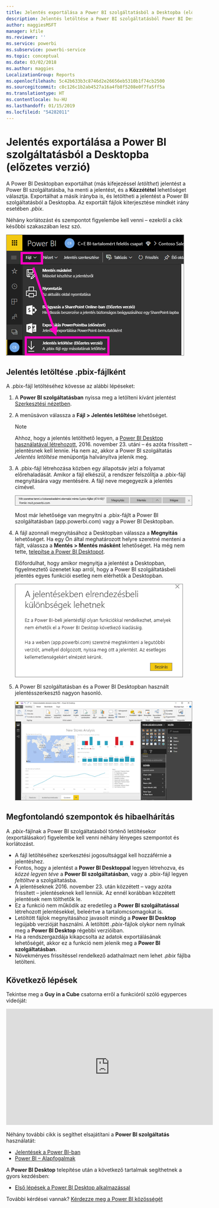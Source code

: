 ```yaml
---
title: Jelentés exportálása a Power BI szolgáltatásból a Desktopba (előzetes verzió)
description: Jelentés letöltése a Power BI szolgáltatásból Power BI Desktop-fájlba
author: maggiesMSFT
manager: kfile
ms.reviewer: ''
ms.service: powerbi
ms.subservice: powerbi-service
ms.topic: conceptual
ms.date: 03/02/2018
ms.author: maggies
LocalizationGroup: Reports
ms.openlocfilehash: 5c42b633b3c8746d2e26656eb5310b1f74cb2500
ms.sourcegitcommit: c8c126c1b2ab4527a16a4fb8f5208e0f7fa5ff5a
ms.translationtype: HT
ms.contentlocale: hu-HU
ms.lasthandoff: 01/15/2019
ms.locfileid: "54282011"
---
```

# <a name="export-a-report-from-power-bi-service-to-desktop-preview"></a>Jelentés exportálása a Power BI szolgáltatásból a Desktopba (előzetes verzió)
A Power BI Desktopban exportálhat (más kifejezéssel *letölthet*) jelentést a Power BI szolgáltatásba, ha menti a jelentést, és a **Közzététel** lehetőséget választja. Exportálhat a másik irányba is, és letöltheti a jelentést a Power BI szolgáltatásból a Desktopba. Az exportált fájlok kiterjesztése mindkét irány esetében *.pbix*.

Néhány korlátozást és szempontot figyelembe kell venni – ezekről a cikk későbbi szakaszában lesz szó.

![Fájl legördülő menü](media/service-export-to-pbix/power-bi-file-export.png)

## <a name="download-the-report-as-a-pbix"></a>Jelentés letöltése .pbix-fájlként
A .pbix-fájl letöltéséhez kövesse az alábbi lépéseket:

1. A **Power BI szolgáltatásban** nyissa meg a letölteni kívánt jelentést [Szerkesztési nézetben](consumer/end-user-reading-view.md).
2. A menüsávon válassza a **Fájl > Jelentés letöltése** lehetőséget.
   
   > [!NOTE]
   > Ahhoz, hogy a jelentés letölthető legyen, a [Power BI Desktop használatával létrehozott](guided-learning/publishingandsharing.yml?tutorial-step=2), 2016. november 23. utáni – és azóta frissített – jelentésnek kell lennie. Ha nem az, akkor a Power BI szolgáltatás *Jelentés letöltése* menüpontja halványítva jelenik meg.
   > 
   > 
3. A .pbix-fájl létrehozása közben egy állapotsáv jelzi a folyamat előrehaladását. Amikor a fájl elkészül, a rendszer felszólítja a .pbix-fájl megnyitására vagy mentésére. A fájl neve megegyezik a jelentés címével.
   
    ![megnyitás, mentés vagy mégse](media/service-export-to-pbix/power-bi-save-pbix.png)
   
    Most már lehetősége van megnyitni a .pbix-fájlt a Power BI szolgáltatásban (app.powerbi.com) vagy a Power BI Desktopban.     
4. A fájl azonnali megnyitásához a Desktopban válassza a **Megnyitás** lehetőséget. Ha egy Ön által meghatározott helyre szeretné menteni a fájlt, válassza a **Mentés > Mentés másként** lehetőséget. Ha még nem tette, [telepítse a Power BI Desktopot](desktop-get-the-desktop.md).
   
    Előfordulhat, hogy amikor megnyitja a jelentést a Desktopban, figyelmeztető üzenetet kap arról, hogy a Power BI szolgáltatásbeli jelentés egyes funkciói esetleg nem elérhetők a Desktopban.
   
    ![figyelmeztető párbeszédpanel](media/service-export-to-pbix/power-bi-export-to-pbix_2.png)

5. A Power BI szolgáltatásban és a Power BI Desktopban használt jelentésszerkesztő nagyon hasonló.  
   
    ![Asztali jelentésszerkesztő](media/service-export-to-pbix/power-bi-desktop.png)

## <a name="considerations-and-troubleshooting"></a>Megfontolandó szempontok és hibaelhárítás
A *.pbix*-fájlnak a Power BI szolgáltatásból történő letöltésekor (exportálásakor) figyelembe kell venni néhány lényeges szempontot és korlátozást.

* A fájl letöltéséhez szerkesztési jogosultsággal kell hozzáférnie a jelentéshez.
* Fontos, hogy a jelentést a **Power BI Desktoppal** legyen létrehozva, és *közzé legyen téve* a **Power BI szolgáltatásban**, vagy a .pbix-fájl legyen *feltöltve* a szolgáltatásba.
* A jelentéseknek 2016. november 23. után közzétett – vagy azóta frissített – jelentéseknek kell lenniük. Az ennél korábban közzétett jelentések nem tölthetők le.
* Ez a funkció nem működik az eredetileg a **Power BI szolgáltatással** létrehozott jelentésekkel, beleértve a tartalomcsomagokat is.
* Letöltött fájlok megnyitásához javasolt mindig a **Power BI Desktop** legújabb verzióját használni. A letöltött *.pbix*-fájlok olykor nem nyílnak meg a **Power BI Desktop** régebbi verzióiban.
* Ha a rendszergazdája kikapcsolta az adatok exportálásának lehetőségét, akkor ez a funkció nem jelenik meg a **Power BI szolgáltatásban**.
* Növekményes frissítéssel rendelkező adathalmazt nem lehet *.pbix* fájlba letölteni.

## <a name="next-steps"></a>Következő lépések
Tekintse meg a **Guy in a Cube** csatorna erről a funkcióról szóló egyperces videóját:

<iframe width="560" height="315" src="https://www.youtube.com/embed/ymWqU5jiUl0" frameborder="0" allowfullscreen></iframe>

Néhány további cikk is segíthet elsajátítani a **Power BI szolgáltatás** használatát:

* [Jelentések a Power BI-ban](consumer/end-user-reports.md)
* [Power BI – Alapfogalmak](consumer/end-user-basic-concepts.md)

A **Power BI Desktop** telepítése után a következő tartalmak segíthetnek a gyors kezdésben:

* [Első lépések a Power BI Desktop alkalmazással](desktop-getting-started.md)

További kérdései vannak? [Kérdezze meg a Power BI közösségét](http://community.powerbi.com/)   

